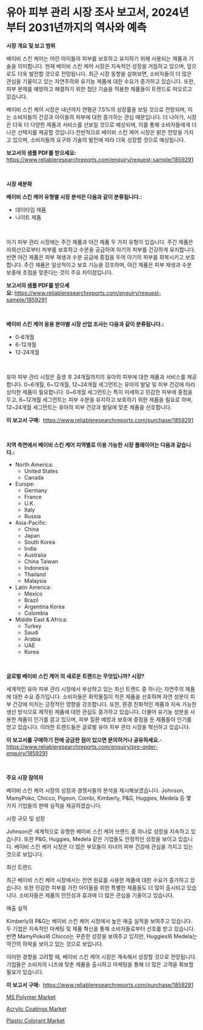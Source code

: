 <p><h1>유아 피부 관리 시장 조사 보고서, 2024년부터 2031년까지의 역사와 예측</h1></p><p><strong>시장 개요 및 보고 범위</strong></p>
<p><p>베이비 스킨 케어는 어린 아이들의 피부를 보호하고 유지하기 위해 사용되는 제품과 기술을 의미합니다. 현재 베이비 스킨 케어 시장은 지속적인 성장을 거듭하고 있으며, 앞으로도 더욱 발전할 것으로 전망됩니다. 최근 시장 동향을 살펴보면, 소비자들이 더 많은 관심을 기울이고 있는 자연주의와 유기농 제품에 대한 수요가 증가하고 있습니다. 또한, 피부 문제를 예방하고 해결하기 위한 첨단 기술을 적용한 제품들이 트렌드로 떠오르고 있습니다.</p><p>베이비 스킨 케어 시장은 내년까지 연평균 7.5%의 성장률을 보일 것으로 전망되며, 이는 소비자들의 건강과 아이들의 피부에 대한 증가하는 관심 때문입니다. 더 나아가, 시장은 더욱 더 다양한 제품과 서비스를 선보일 것으로 예상되며, 이를 통해 소비자들에게 더 나은 선택지를 제공할 것입니다.전반적으로 베이비 스킨 케어 시장은 밝은 전망을 가지고 있으며, 소비자들의 요구와 기술의 발전에 따라 더욱 성장할 것으로 예상됩니다.</p></p>
<p><strong>보고서의 샘플 PDF를 받으세요:</strong> <a href="https://www.reliableresearchreports.com/enquiry/request-sample/1859291">https://www.reliableresearchreports.com/enquiry/request-sample/1859291</a></p>
<p>&nbsp;</p>
<p><strong>시장 세분화</strong></p>
<p><strong>베이비 스킨 케어 유형별 시장 분석은 다음과 같이 분류됩니다.:</strong></p>
<p><ul><li>데이타임 제품</li><li>나이트 제품</li></ul></p>
<p>&nbsp;</p>
<p><p>아기 피부 관리 시장에는 주간 제품과 야간 제품 두 가지 유형이 있습니다. 주간 제품은 자외선으로부터 피부를 보호하고 수분을 공급하여 아기의 피부를 건강하게 유지합니다. 반면 야간 제품은 피부 재생과 수분 공급에 중점을 두어 아기의 피부를 회복시키고 보호합니다. 주간 제품은 일상적이고 보호 기능을 강조하며, 야간 제품은 피부 재생과 수분 보충에 초점을 맞춘다는 것이 주요 차이점입니다.</p></p>
<p><strong>보고서의 샘플 PDF를 받으세요:</strong>&nbsp;<a href="https://www.reliableresearchreports.com/enquiry/request-sample/1859291">https://www.reliableresearchreports.com/enquiry/request-sample/1859291</a></p>
<p>&nbsp;</p>
<p><strong> 베이비 스킨 케어 응용 분야별 시장 산업 조사는 다음과 같이 분류됩니다.:</strong></p>
<p><ul><li>0-6개월</li><li>6-12개월</li><li>12-24개월</li></ul></p>
<p>&nbsp;</p>
<p><p>유아 피부 관리 시장은 출생 후 24개월까지의 유아의 피부에 대한 제품과 서비스를 제공합니다. 0~6개월, 6~12개월, 12~24개월 세그먼트는 유아의 발달 및 피부 건강에 따라 상이한 제품이 필요합니다. 0~6개월 세그먼트는 특히 미세하고 민감한 피부에 중점을 두고, 6~12개월 세그먼트는 피부 수분을 유지하고 보호하기 위한 제품을 필요로 하며, 12~24개월 세그먼트는 유아의 피부 건강과 발달에 맞춘 제품을 선호합니다.</p></p>
<p><strong>이 보고서 구매:</strong>&nbsp; <a href="https://www.reliableresearchreports.com/purchase/1859291">https://www.reliableresearchreports.com/purchase/1859291</a></p>
<p>&nbsp;</p>
<p><strong>지역 측면에서 베이비 스킨 케어 지역별로 이용 가능한 시장 플레이어는 다음과 같습니다.:</strong></p>
<p><ul>
    <li>
        North America:
        <ul>
            <li>United States</li>
            <li>Canada</li>
        </ul>
    </li>
    <li>
        Europe:
        <ul>
            <li>Germany</li>
            <li>France</li>
            <li>U.K.</li>
            <li>Italy</li>
            <li>Russia</li>
        </ul>
    </li>
    <li>
        Asia-Pacific:
        <ul>
            <li>China</li>
            <li>Japan</li>
            <li>South Korea</li>
            <li>India</li>
            <li>Australia</li>
            <li>China Taiwan</li>
            <li>Indonesia</li>
            <li>Thailand</li>
            <li>Malaysia</li>
        </ul>
    </li>
    <li>
        Latin America:
        <ul>
            <li>Mexico</li>
            <li>Brazil</li>
            <li>Argentina Korea</li>
            <li>Colombia</li>
        </ul>
    </li>
    <li>
        Middle East & Africa:
        <ul>
            <li>Turkey</li>
            <li>Saudi</li>
            <li>Arabia</li>
            <li>UAE</li>
            <li>Korea</li>
        </ul>
    </li>
    </ul></p>
<p>&nbsp;</p>
<p><strong>글로벌 베이비 스킨 케어 의 새로운 트렌드는 무엇입니까? 시장?</strong></p>
<p><p>세계적인 유아 피부 관리 시장에서 부상하고 있는 최신 트렌드 중 하나는 자연주의 제품에 대한 수요 증가입니다. 소비자들은 화학물질이 적은 제품을 선호하며 자연 성분이 피부 건강에 미치는 긍정적인 영향을 강조합니다. 또한, 환경 친화적인 제품과 지속 가능한 생산 방식으로 제작된 제품에 대한 관심도 증가하고 있습니다. 더불어 유기농 성분을 사용한 제품이 인기를 끌고 있으며, 피부 질환 예방과 보호에 중점을 둔 제품들이 인기를 얻고 있습니다. 이러한 트렌드들은 글로벌 유아 피부 관리 시장을 혁신하고 있습니다.</p></p>
<p><strong>이 보고서를 구매하기 전에 궁금한 점이 있으면 문의하거나 공유하세요.</strong>- <a href="https://www.reliableresearchreports.com/enquiry/pre-order-enquiry/1859291">https://www.reliableresearchreports.com/enquiry/pre-order-enquiry/1859291</a></p>
<p>&nbsp;</p>
<p><strong>주요 시장 참여자</strong></p>
<p><p>베이비 스킨 케어 시장의 성장과 경쟁사들의 분석을 제시해보겠습니다. Johnson, MamyPoko, Chicco, Pigeon, Combi, Kimberly, P&G, Huggies, Medela 등 몇 가지 기업들의 판매 실적을 제공하겠습니다.</p><p>시장 규모 및 성장</p><p>Johnson은 세계적으로 유명한 베이비 스킨 케어 브랜드 중 하나로 성장을 지속하고 있습니다. 또한 P&G, Huggies, Medela 같은 기업들도 안정적인 성장을 보이고 있습니다. 베이비 스킨 케어 시장은 더 많은 부모들이 자녀의 피부 건강에 관심을 가지고 있는 것으로 보입니다.</p><p>최신 트렌드</p><p>최근 베이비 스킨 케어 시장에서는 천연 원료를 사용한 제품에 대한 수요가 증가하고 있습니다. 또한 민감한 피부를 가진 아이들을 위한 특별한 제품들도 더 많이 출시되고 있습니다. 소비자들은 제품의 안전성과 효과에 더 많은 관심을 기울이고 있습니다.</p><p>매출 실적</p><p>Kimberly와 P&G는 베이비 스킨 케어 시장에서 높은 매출 실적을 보여주고 있습니다. 두 기업은 지속적인 마케팅 및 제품 혁신을 통해 소비자들로부터 선호를 받고 있습니다. 반면 MamyPoko와 Chicco는 꾸준한 성장을 보여주고 있지만, Huggies와 Medela는 약간의 하락을 보이고 있는 것으로 보입니다.</p><p>이러한 경향을 고려할 때, 베이비 스킨 케어 시장은 계속해서 성장할 것으로 전망됩니다. 기업들은 소비자의 니즈에 맞춘 제품을 출시하고 마케팅을 통해 더 많은 고객을 확보할 필요가 있습니다.</p></p>
<p><strong>이 보고서 구매:</strong>&nbsp;&nbsp;<a href="https://www.reliableresearchreports.com/purchase/1859291">https://www.reliableresearchreports.com/purchase/1859291</a></p>
<p><p><a href="https://github.com/lubmix/Market-Research-Report-List-1/blob/main/ms-polymer-market.md">MS Polymer Market</a></p><p><a href="https://github.com/joannagoyvaerts/Market-Research-Report-List-1/blob/main/acrylic-coatings-market.md">Acrylic Coatings Market</a></p><p><a href="https://github.com/Hazelklievgspy6vdcsmu106w/Market-Research-Report-List-1/blob/main/plastic-colorant-market.md">Plastic Colorant Market</a></p></p>

